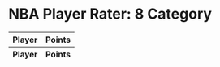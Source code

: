 <script type="text/javascript" charset="utf8" src="//code.jquery.com/jquery-1.10.2.min.js"></script>
<script type="text/javascript" charset="utf8" src="//cdn.datatables.net/1.10.7/js/jquery.dataTables.js"></script>
<link rel="stylesheet" type="text/css" href="//cdn.datatables.net/1.10.7/css/jquery.dataTables.css">

<script type="text/javascript">
var url = "https://raw.githubusercontent.com/sansbacon/nbapr/main/data/player-rater-8cat.json";
$(document).ready(function() {
  var oTable = $('#pr').DataTable( {
    "ajax": url,
    "iDisplayLength": 250,
    "dom": '<"pull-left"f><"pull-right"l>t',
    "order": [1, 'desc'],
    "columnDefs": [
        {"className": "dt-center", "targets": "_all"}
      ]
    } );

  oTable.$('th').tooltip( {
      "delay": 0,
      "track": true,
      "fade": 250
  } );

  $.fn.dataTable.ext.errMode = 'none';
  $('#pr')
    .on( 'error.dt', function ( e, settings, techNote, message ) {
    console.log( 'An error has been reported by DataTables: ', message );
    alert('Request failed: please use valid values');
  }).DataTable();
});
</script>

# NBA Player Rater: 8 Category

<table id="pr" class="display">
    <thead>
        <tr>
            <th>Player</th>
            <th>Points</th>
        </tr>
    </thead>
    <tfoot>
        <tr>
            <th>Player</th>
            <th>Points</th>
        </tr>
    </tfoot>
</table>
